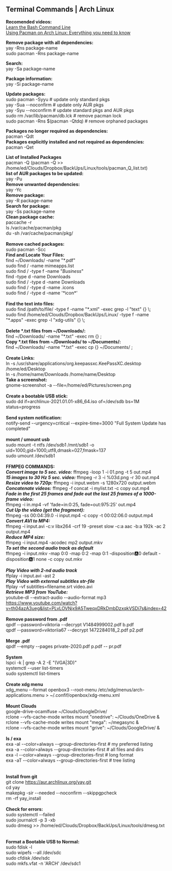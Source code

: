 ## Terminal Commands | Arch Linux
**Recomended videos:**<br/>
[Learn the Bash Command Line](https://www.youtube.com/watch?v=GFGImSdJNWk)
<br/>
[Using Pacman on Arch Linux: Everything you need to know](https://www.youtube.com/watch?v=-dEuXTMzRKs)
<br/>

**Remove package with all dependencies:**					<br/>
yay -Rns package-name								<br/>
sudo pacman -Rns package-name							<br/>

**Search:**									<br/>
yay -Sa package-name								<br/>
	
**Package information:**							<br/>
yay -Si package-name								<br/>
	
**Update packages:**								<br/>
sudo pacman -Syyu					# update only standard pkgs		<br/>
yay -Sua --noconfirm				# update only AUR pkgs			<br/>
yay -Syu --noconfirm				# update standard pkgs and AUR pkgs	<br/>
sudo rm /var/lib/pacman/db.lck		# remove pacman lock			<br/>
sudo pacman -Rns $(pacman -Qtdq)	# remove orphaned packages		<br/>

**Packages no longer required as dependencies:**				<br/>
pacman -Qdt
<br/>
**Packages explicitly installed and not required as dependencies:**		<br/>
pacman -Qet									<br/>

**List of Installed Packages**							<br/>
pacman -Q (pacman -Q >> /home/ed/Clouds/Dropbox/BackUps/Linux/tools/pacman_Q_list.txt)							<br/>
**list of AUR packages to be updated:**<br/>
yay -Pu
<br/>
**Remove unwanted dependencies:**<br/>
yay -Yc
<br/>
**Remove package:**<br/>
yay -R package-name 
<br/>
**Search for package:**<br/>
yay -Ss package-name
<br/>
**Clean package cache:**<br/>
paccache -r<br/>
ls /var/cache/pacman/pkg<br/> 
du -sh /var/cache/pacman/pkg/<br/>
<br/>
**Remove cached packages:**<br/>
sudo pacman -Scc
<br/>
**Find and Locate Your Files:**<br/>
find ~/Downloads/ -name "\*.pdf"<br/>
sudo find / -name mimeapps.list<br/>
sudo find / -type f -name "*Business*"<br/>
find -type d -name Downloads<br/>
sudo find / -type d -name Downloads<br/>
sudo find / -type d -name .icons <br/>
sudo find / -type d -name '\*icon*'<br/>
<br/>
**Find the text into files:**<br/>
sudo find /path/to/file/ -type f -name "*.xml" -exec grep -l "text" {} \\; <br/>
sudo find /home/ed/Clouds/Dropbox/BackUps/Linux/ -type f -name "\*.apps" -exec grep -l "xdg-utils" {} \\; <br/>
<br/>
**Delete *.txt files from ~/Downloads/:**<br/>
find ~/Downloads/ -name "\*.txt" -exec rm {} \;<br/>
**Copy *.txt files from ~/Downloads/ to ~/Documents/:**<br/>
find ~/Downloads/ -name "\*.txt" -exec cp {} ~/Documents/ \;<br/>
<br/>
**Create Links:**<br/>
ln -s /usr/share/applications/org.keepassxc.KeePassXC.desktop /home/ed/Desktop<br/>
ln -s /home/name/Downloads /home/name/Desktop
<br/>
**Take a screenshot:**<br/>
gnome-screenshot -a --file=/home/ed/Pictures/screen.png<br/>
<br/>
**Create a bootable USB stick:**<br/>
sudo dd if=archlinux-2021.01.01-x86_64.iso of=/dev/sdb bs=1M status=progress<br/>
<br/>
**Send system notification:**<br/>
notify-send --urgency=critical --expire-time=3000 "Full System Update has completed"<br/>
<br/>
**mount / umount usb**<br/>
sudo mount -t ntfs /dev/sdb1 /mnt/sdb1 -o uid=1000,gid=1000,utf8,dmask=027,fmask=137<br/>
sudo umount /dev/sdb1<br/>
<br/>
**FFMPEG COMMANDS:**<br/>
**_Convert image to 5 sec. video:_** ffmpeg -loop 1 -i 01.png -t 5 out.mp4 <br/>
**_15 images to 30 Hz 5 sec. video:_** ffmpeg -r 3 -i %03d.png -r 30 out.mp4 <br/>
**_Resize video to 720p:_** ffmpeg -i input.webm -s 1280x720 output.webm <br/>
**_Concatenate videos:_** ffmpeg -f concat -i mylist.txt -c copy out.mp4 <br/>
**_Fade in the first 25 frames and fade out the last 25 frames of a 1000-frame video:_**<br/>
ffmpeg -i in.mp4 -vf 'fade=in:0:25, fade=out:975:25' out.mp4<br/>
**_Cut Up the video (get the fragment):_**<br/>
ffmpeg -ss 00:04:39.0 -i input.mp4 -c copy -t 00:02:06.0 output.mp4<br/>
**_Convert AVI to MP4:_** <br/>
ffmpeg -i input.avi -c:v libx264 -crf 19 -preset slow -c:a aac -b:a 192k -ac 2 output.mp4<br/>
**_Reduce MP4 size:_** <br/>
ffmpeg -i input.mp4 -acodec mp2 output.mkv<br/>
**_To set the second audio track as default_** <br/>
ffmpeg -i input.mkv -map 0:0 -map 0:2 -map 0:1 -disposition:a:0 default -disposition:a:1 none -c copy out.mkv<br/>
<br/>
**_Play Video with 2-nd audio track_** <br/>
ffplay -i input.avi -ast 2<br/>
**_Play Video with external subtitles str-file_** <br/>
ffplay -vf subtitles=filename.srt video.avi<br/>
**_Retrieve MP3 from YouTube:_**<br/>
youtube-dl --extract-audio --audio-format mp3<br/>
https://www.youtube.com/watch?v=th04azA3ueg&list=PLvLOVNjx9A5TweqxDRkDmbDzxqkVSDi7s&index=42<br/>
<br/>
**Remove password from .pdf**<br/>
qpdf --password=viktoria --decrypt V1484999002.pdf b.pdf<br/>
qpdf --password=viktoriia67 --decrypt 1472284018_2.pdf p2.pdf<br/>
<br/>
**Merge .pdf**<br/>
qpdf --empty --pages private-2020.pdf p.pdf -- pr.pdf<br/>
<br/>
**System**<br/>
lspci -k | grep -A 2 -E "(VGA|3D)"<br/>
systemctl --user list-timers<br/>
sudo systemctl list-timers<br/>
<br/>
**Create xdg menu**<br/>
xdg_menu --format openbox3 --root-menu /etc/xdg/menus/arch-applications.menu > ~/.confif/openbox/xdg-menu.xml<br/>
<br/>
**Mount Clouds**								<br/> 
google-drive-ocamlfuse ~/Clouds/GoogleDrive/					<br/>
rclone --vfs-cache-mode writes mount "onedrive":  ~/Clouds/OneDrive &		<br/>
rclone --vfs-cache-mode writes mount "mega": ~/megasync &			<br/>
rclone --vfs-cache-mode writes mount "grive": ~/Clouds/GoogleDrive/ &		<br/>
<br/>
**ls / exa** <br/>
exa -al --color=always --group-directories-first # my preferred listing <br/>
exa -a --color=always --group-directories-first  # all files and dirs <br/>
exa -l --color=always --group-directories-first  # long format <br/>
exa -aT --color=always --group-directories-first # tree listing <br/><br/>
<br/>
**Install from git**<br/>
git clone https://aur.archlinux.org/yay.git<br/>
cd yay<br/>
makepkg -sir --needed --noconfirm --skippgpcheck<br/>
rm -rf yay_install<br/>
<br/>
**Check for errors:**								<br/>
sudo systemctl --failed								<br/>
sudo journalctl -p 3 -xb							<br/>
sudo dmesg >> /home/ed/Clouds/Dropbox/BackUps/Linux/tools/dmesg.txt		<br/>
<br/>
<br/>
**Format a Bootable USB to Normal:** <br/>
sudo fdisk -l <br/>
sudo wipefs --all /dev/sdc <br/>
sudo cfdisk /dev/sdc <br/>
sudo mkfs.vfat -n 'ARCH' /dev/sdc1 <br/>
